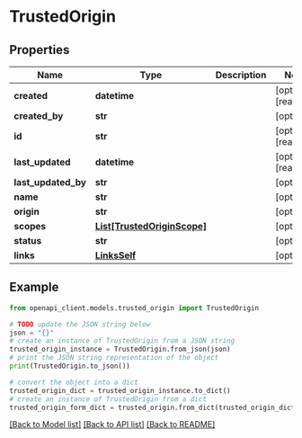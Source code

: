 # TrustedOrigin


## Properties

Name | Type | Description | Notes
------------ | ------------- | ------------- | -------------
**created** | **datetime** |  | [optional] [readonly] 
**created_by** | **str** |  | [optional] 
**id** | **str** |  | [optional] [readonly] 
**last_updated** | **datetime** |  | [optional] [readonly] 
**last_updated_by** | **str** |  | [optional] 
**name** | **str** |  | [optional] 
**origin** | **str** |  | [optional] 
**scopes** | [**List[TrustedOriginScope]**](TrustedOriginScope.md) |  | [optional] 
**status** | **str** |  | [optional] 
**links** | [**LinksSelf**](LinksSelf.md) |  | [optional] 

## Example

```python
from openapi_client.models.trusted_origin import TrustedOrigin

# TODO update the JSON string below
json = "{}"
# create an instance of TrustedOrigin from a JSON string
trusted_origin_instance = TrustedOrigin.from_json(json)
# print the JSON string representation of the object
print(TrustedOrigin.to_json())

# convert the object into a dict
trusted_origin_dict = trusted_origin_instance.to_dict()
# create an instance of TrustedOrigin from a dict
trusted_origin_form_dict = trusted_origin.from_dict(trusted_origin_dict)
```
[[Back to Model list]](../README.md#documentation-for-models) [[Back to API list]](../README.md#documentation-for-api-endpoints) [[Back to README]](../README.md)


